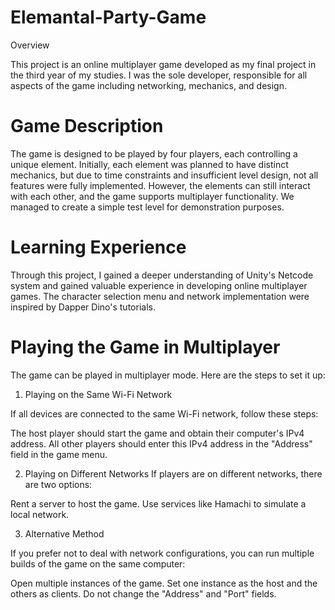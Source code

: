 # Elemantal-Party-Game
Overview

This project is an online multiplayer game developed as my final project in the third year of my studies. I was the sole developer, responsible for all aspects of the game including networking, mechanics, and design.


# Game Description

The game is designed to be played by four players, each controlling a unique element. Initially, each element was planned to have distinct mechanics, but due to time constraints and insufficient level design, not all features were fully implemented. However, the elements can still interact with each other, and the game supports multiplayer functionality. We managed to create a simple test level for demonstration purposes.


# Learning Experience

Through this project, I gained a deeper understanding of Unity's Netcode system and gained valuable experience in developing online multiplayer games. The character selection menu and network implementation were inspired by Dapper Dino's tutorials.


 # Playing the Game in Multiplayer

The game can be played in multiplayer mode. Here are the steps to set it up:

1. Playing on the Same Wi-Fi Network

If all devices are connected to the same Wi-Fi network, follow these steps:

The host player should start the game and obtain their computer's IPv4 address.
All other players should enter this IPv4 address in the "Address" field in the game menu.

2. Playing on Different Networks
If players are on different networks, there are two options:

Rent a server to host the game.
Use services like Hamachi to simulate a local network.

3. Alternative Method

If you prefer not to deal with network configurations, you can run multiple builds of the game on the same computer:

Open multiple instances of the game.
Set one instance as the host and the others as clients.
Do not change the "Address" and "Port" fields.
